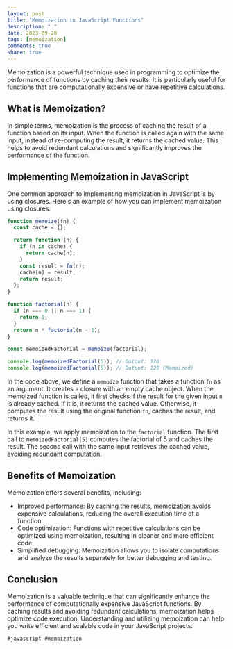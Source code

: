 ```yaml
---
layout: post
title: "Memoization in JavaScript Functions"
description: " "
date: 2023-09-20
tags: [memoization]
comments: true
share: true
---
```


Memoization is a powerful technique used in programming to optimize the performance of functions by caching their results. It is particularly useful for functions that are computationally expensive or have repetitive calculations.

## What is Memoization?

In simple terms, memoization is the process of caching the result of a function based on its input. When the function is called again with the same input, instead of re-computing the result, it returns the cached value. This helps to avoid redundant calculations and significantly improves the performance of the function.

## Implementing Memoization in JavaScript

One common approach to implementing memoization in JavaScript is by using closures. Here's an example of how you can implement memoization using closures:

```javascript
function memoize(fn) {
  const cache = {};

  return function (n) {
    if (n in cache) {
      return cache[n];
    }
    const result = fn(n);
    cache[n] = result;
    return result;
  };
}

function factorial(n) {
  if (n === 0 || n === 1) {
    return 1;
  }
  return n * factorial(n - 1);
}

const memoizedFactorial = memoize(factorial);

console.log(memoizedFactorial(5)); // Output: 120
console.log(memoizedFactorial(5)); // Output: 120 (Memoized)
```

In the code above, we define a `memoize` function that takes a function `fn` as an argument. It creates a closure with an empty cache object. When the memoized function is called, it first checks if the result for the given input `n` is already cached. If it is, it returns the cached value. Otherwise, it computes the result using the original function `fn`, caches the result, and returns it.

In this example, we apply memoization to the `factorial` function. The first call to `memoizedFactorial(5)` computes the factorial of 5 and caches the result. The second call with the same input retrieves the cached value, avoiding redundant computation.

## Benefits of Memoization

Memoization offers several benefits, including:

- Improved performance: By caching the results, memoization avoids expensive calculations, reducing the overall execution time of a function.
- Code optimization: Functions with repetitive calculations can be optimized using memoization, resulting in cleaner and more efficient code.
- Simplified debugging: Memoization allows you to isolate computations and analyze the results separately for better debugging and testing.

## Conclusion

Memoization is a valuable technique that can significantly enhance the performance of computationally expensive JavaScript functions. By caching results and avoiding redundant calculations, memoization helps optimize code execution. Understanding and utilizing memoization can help you write efficient and scalable code in your JavaScript projects.

```
#javascript #memoization
```